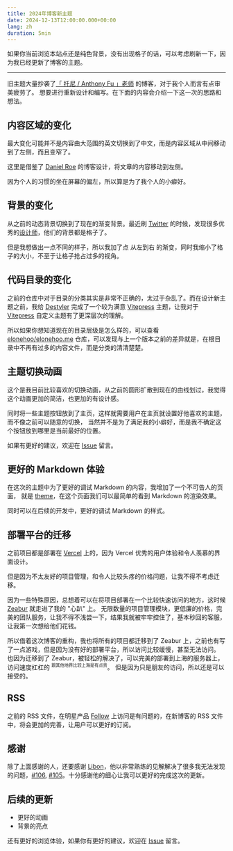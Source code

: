 ```yaml
---
title: 2024年博客新主题
date: 2024-12-13T12:00:00.000+00:00
lang: zh
duration: 5min
---
```


如果你当前浏览本站点还是纯色背景，没有出现格子的话，可以考虑刷新一下，因为我已经更新了博客的主题。

---

旧主题大量抄袭了[「 托尼 / Anthony Fu 」老师](https://antfu.me/) 的博客，对于我个人而言有点审美疲劳了。
想要进行重新设计和编写。在下面的内容会介绍一下这一次的思路和想法。

## 内容区域的变化

最大变化可能并不是内容由大范围的英文切换到了中文，而是内容区域从中间移动到了左侧，而且变窄了。

这里是借鉴了 [Daniel Roe](https://roe.dev/) 的博客设计，将文章的内容移动到左侧。

因为个人的习惯的坐在屏幕的偏左，所以算是为了我个人的小癖好。

## 背景的变化

从之前的动态背景切换到了现在的渐变背景。最近刷 [Twitter](https://x.com) 的时候，发现很多优秀的[设计师](https://x.com/jh3yy)，他们的背景都是格子了。

但是我想做出一点不同的样子，所以我加了点 从左到右 的渐变，同时我缩小了格子的大小，不至于让格子抢占过多的视角。

## 代码目录的变化

之前的仓库中对于目录的分类其实是非常不正确的，太过于杂乱了。而在设计新主题之前，我给 [Destyler](https://github.com/destyler) 完成了一个较为满意 [Vitepress](https://github.com/destyler/vitepress-theme) 主题，让我对于 [Vitepress](https://vitepress.dev/) 自定义主题有了更深层次的理解。

所以如果你想知道现在的目录层级是怎么样的，可以查看 [elonehoo/elonehoo.me](https://github.com/elonehoo/elonehoo.me) 仓库，可以发现与上一个版本之前的差异就是，在根目录中不再有过多的内容文件，而是分类的清清楚楚。

## 主题切换动画

这个是我目前比较喜欢的切换动画，从之前的圆形扩散到现在的由线划过，我觉得这个动画更加的简洁，也更加的有设计感。

同时将一些主题按钮放到了主页，这样就需要用户在主页就设置好他喜欢的主题，而不像之前可以随意的切换，
当然并不是为了满足我的小癖好，而是我不确定这个按钮放到哪里是当前最好的位置。

如果有更好的建议，欢迎在 [Issue](https://github.com/elonehoo/elonehoo.me/issues/new) 留言。

## 更好的 Markdown 体验

在这次的主题中为了更好的调试 Markdown 的内容，我增加了一个不可告人的页面，
就是 [theme](/theme)，在这个页面我们可以最简单的看到 Markdown 的渲染效果。

同时可以在后续的开发中，更好的调试 Markdown 的样式。

## 部署平台的迁移

之前项目都是部署在 [Vercel](https://vercel.com) 上的，因为 Vercel 优秀的用户体验和令人羡慕的界面设计。

但是因为不太友好的项目管理，和令人比较头疼的价格问题，让我不得不考虑迁移。

因为一些特殊原因，总想着可以在将项目部署在一个比较快速访问的地方，这时候 [Zeabur](https://zeabur.com) 就走进了我的 "心趴" 上。
无限数量的项目管理模块，更低廉的价格，完美的团队服务，让我不得不浅尝一下，结果我就被牢牢控住了，基本秒回的客服，让我第一次想给他们花钱。

所以借着这次博客的重构，我也将所有的项目都迁移到了 Zeabur 上，之前也有写了一点游戏，但是因为没有好的部署平台，所以访问比较缓慢，甚至无法访问。
也因为迁移到了 Zeabur，被轻松的解决了，可以完美的部署到上海的服务器上，访问速度杠杠的 <sup><code>跟其他地界比较上海是有点贵</code></sup>。
但是因为只是朋友的访问，所以还是可以接受的。

## RSS

之前的 RSS 文件，在明星产品 [Follow](https://app.follow.is) 上访问是有问题的，在新博客的 RSS 文件中，将会更加的完善，让用户可以更好的订阅。

## 感谢

除了上面感谢的人，还要感谢 [Libon](https://github.com/libondev)，他以非常熟练的见解解决了很多我无法发现的问题，[#106](https://github.com/elonehoo/elonehoo.me/issues/106), [#105](https://github.com/elonehoo/elonehoo.me/issues/105)。十分感谢他的细心让我可以更好的完成这次的更新。

## 后续的更新

- 更好的动画
- 背景的亮点

还有更好的浏览体验，如果你有更好的建议，欢迎在 [Issue](https://github.com/elonehoo/elonehoo.me/issues/new) 留言。

